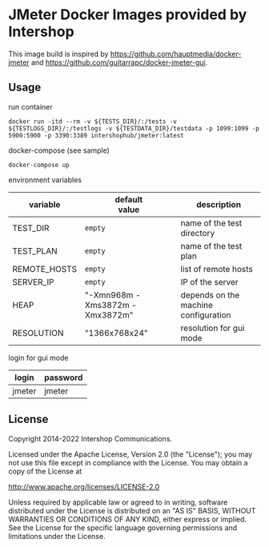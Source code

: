 # JMeter Docker Images provided by Intershop

This image build is inspired by https://github.com/hauptmedia/docker-jmeter and 
https://github.com/guitarrapc/docker-jmeter-gui.

## Usage 

run container
```
docker run -itd --rm -v ${TESTS_DIR}/:/tests -v ${TESTLOGS_DIR}/:/testlogs -v ${TESTDATA_DIR}/testdata -p 1099:1099 -p 5900:5900 -p 3390:3389 intershophub/jmeter:latest
```

docker-compose (see sample)
```
docker-compose up
```

environment variables

| variable      | default <br/> value           | description                          |
|---------------|-------------------------------|--------------------------------------|
| TEST_DIR      | `empty`                       | name of the test directory           |
| TEST_PLAN     | `empty`                       | name of the test plan                |
| REMOTE_HOSTS  | `empty`                       | list of remote hosts                 |
| SERVER_IP     | `empty`                       | IP of the server                     |
| HEAP          | "-Xmn968m -Xms3872m -Xmx3872m" | depends on the machine configuration |
| RESOLUTION    | "1366x768x24"                 | resolution for gui mode              |

login for gui mode

| login  | password |
|--------|----------|
| jmeter | jmeter   |

## License

Copyright 2014-2022 Intershop Communications.

Licensed under the Apache License, Version 2.0 (the "License"); you may not use this file except in compliance with the License. You may obtain a copy of the License at

http://www.apache.org/licenses/LICENSE-2.0

Unless required by applicable law or agreed to in writing, software distributed under the License is distributed on an "AS IS" BASIS, WITHOUT WARRANTIES OR CONDITIONS OF ANY KIND, either express or implied. See the License for the specific language governing permissions and limitations under the License.   